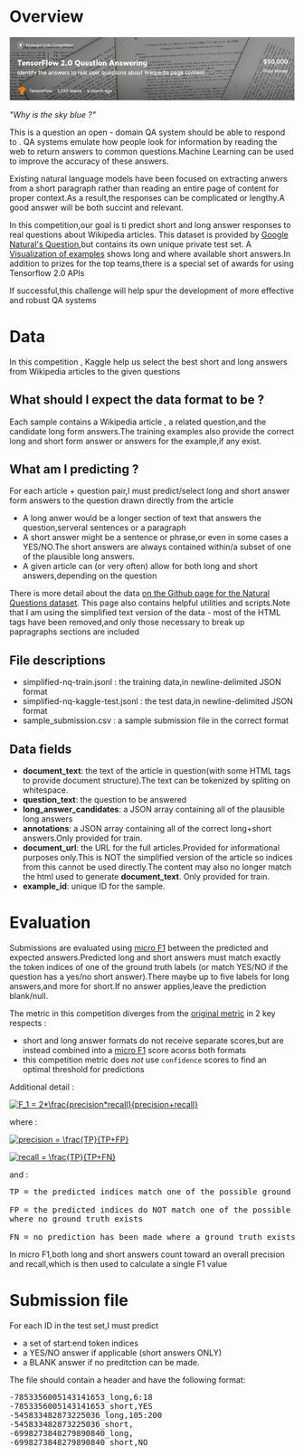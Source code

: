 # Overview
![](images/tf2_QA_competition.png)

*"Why is the sky blue ?"*

This is a question an open - domain QA system should be able to respond to . QA systems emulate how people look for information by 
reading the web to return answers to common questions.Machine Learning can be used to improve the accuracy of these answers.

Existing natural language models have been focused on extracting anwers from a short paragraph rather than reading an entire page of 
content for proper context.As a result,the responses can be complicated or lengthy.A good answer will be both succint and relevant.

In this competition,our goal is ti predict short and long answer responses to real questions about Wikipedia articles. This dataset is 
provided by [Google Natural's Question](https://ai.google.com/research/NaturalQuestions/dataset),but contains its own unique private 
test set. A [Visualization of examples](https://ai.google.com/research/NaturalQuestions/visualization) shows long and 
where available short  answers.In addition to prizes for the top teams,there is a special set of awards for using Tensorflow 2.0 APIs

If successful,this challenge will help spur the development of more effective and robust QA systems

# Data
In this competition , Kaggle help us select the best short and long answers from Wikipedia articles to the given questions
## What should I expect the data format to be ?
Each sample contains a Wikipedia article , a related question,and the candidate long form answers.The training examples also provide the 
correct long and short form answer or answers for the example,if any exist.
## What am I predicting ?
For each article + question pair,I must predict/select long and short answer form answers to the question drawn directly from the 
article
- A long anwer would be a longer section of text that answers the question,serveral sentences or a paragraph
- A short answer might be a sentence or phrase,or even in some cases a YES/NO.The short answers are always contained within/a subset of 
one of the plausible long answers.
- A given article can (or very often) allow for both long and short answers,depending on the question

There is more detail about the data [on the Github page for the Natural Questions dataset](https://github.com/google-research-datasets/natural-questions/blob/master/README.md).
This page also contains helpful utilities and scripts.Note that I am using the simplified text version of the data - most of the HTML 
tags have been removed,and only those necessary to break up papragraphs sections are included

## File descriptions
- simplified-nq-train.jsonl : the training data,in newline-delimited JSON format
- simplified-nq-kaggle-test.jsonl : the test data,in newline-delimited JSON format
- sample_submission.csv : a sample submission file in the correct format

## Data fields
- **document_text**: the text of the article in question(with some HTML tags to provide document structure).The text can be tokenized 
by spliting on whitespace.
- **question_text**: the question to be answered
- **long_answer_candidates**: a JSON array containing all of the plausible long answers
- **annotations**: a JSON array containing all of the correct long+short answers.Only provided for train.
- **document_url**: the URL for the full articles.Provided for informational purposes only.This is NOT the simplified version of the 
article so indices from this cannot be used directly.The content may also no longer match the html used to generate **document_text**.
Only provided for train.
- **example_id**: unique ID for the sample.

# Evaluation
Submissions are evaluated using [micro F1](https://scikit-learn.org/stable/modules/generated/sklearn.metrics.f1_score.html) between the 
predicted and expected answers.Predicted long and short answers must match exactly the token indices of one of the ground truth labels 
(or match YES/NO if the question has a yes/no short answer).There maybe up to five labels for long answers,and more for short.If no 
answer applies,leave the prediction blank/null.

The metric in this competition diverges from the 
[original metric](https://github.com/google-research-datasets/natural-questions/blob/master/nq_eval.py) in 2 key respects :
- short and long answer formats do not receive separate scores,but are instead combined into a 
[micro F1](https://scikit-learn.org/stable/modules/generated/sklearn.metrics.f1_score.html) score acorss both formats
- this competition metric does *not* use `confidence` scores to find an optimal threshold for predictions

Additional detail :

<a href="https://www.codecogs.com/eqnedit.php?latex=F_1&space;=&space;2*\frac{precision*recall}{precision&plus;recall}" 
target="_blank"><img src="https://latex.codecogs.com/gif.latex?F_1&space;=&space;2*\frac{precision*recall}{precision&plus;recall}" 
title="F_1 = 2*\frac{precision*recall}{precision+recall}" /></a>

where :

<a href="https://www.codecogs.com/eqnedit.php?latex=precision&space;=&space;\frac{TP}{TP&plus;FP}" 
target="_blank"><img src="https://latex.codecogs.com/gif.latex?precision&space;=&space;\frac{TP}{TP&plus;FP}" 
title="precision = \frac{TP}{TP+FP}" /></a>

<a href="https://www.codecogs.com/eqnedit.php?latex=recall&space;=&space;\frac{TP}{TP&plus;FN}" 
target="_blank"><img src="https://latex.codecogs.com/gif.latex?recall&space;=&space;\frac{TP}{TP&plus;FN}" 
title="recall = \frac{TP}{TP+FN}" /></a>

and :
<pre>
TP = the predicted indices match one of the possible ground truth indices

FP = the predicted indices do NOT match one of the possible ground truth indices,OR a prediction has been made 
where no ground truth exists

FN = no prediction has been made where a ground truth exists
</pre>

In micro F1,both long and short answers count toward an overall precision and recall,which is then used to calculate a single F1 value

# Submission file
For each ID in the test set,I must predict
- a set of start:end token indices
- a YES/NO answer if applicable (short answers ONLY)
- a BLANK answer if no preditction can be made.

The file should contain a header and have the following format:
<pre>
-7853356005143141653_long,6:18
-7853356005143141653_short,YES
-545833482873225036_long,105:200
-545833482873225036_short,
-6998273848279890840_long,
-6998273848279890840_short,NO
</pre>
